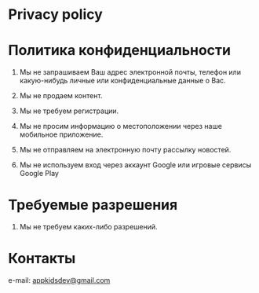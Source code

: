 # Privacy policy 

# Политика конфиденциальности

1. Мы не запрашиваем Ваш адрес электронной почты, телефон или какую-нибудь личные или конфиденциальные данные о Вас.

2. Мы не продаем контент.

3. Мы не требуем регистрации.

4. Мы не просим информацию о местоположении через наше мобильное приложение.

5. Мы не отправляем на электронную почту рассылку новостей.

6. Мы не используем вход через аккаунт Google или игровые сервисы Google Play

# Требуемые разрешения

1. Мы не требуем каких-либо разрешений.

# Контакты

e-mail: appkidsdev@gmail.com
